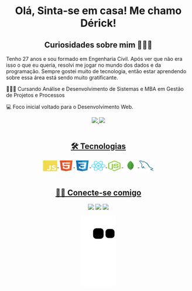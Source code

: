 <h1 align="center">Olá, Sinta-se em casa! Me chamo Dérick!</h1>
<div>
  <h2 align="center">Curiosidades sobre mim 👩🏻‍💻 </h2>
  <p> Tenho 27 anos e sou formado em Engenharia Civil. Após ver que não era isso o que eu queria, resolvi me jogar no mundo dos dados e da programação. Sempre gostei muito de tecnologia, então estar aprendendo sobre essa área está sendo muito gratificante. </p>
  <p> 👩🏻‍🎓 Cursando Análise e Desenvolvimento de Sistemas e MBA em Gestão de Projetos e Processos </p>
  <p> 💻 Foco inicial voltado para o Desenvolvimento Web.</p> 
  
</div>
<div align="center">
  <a href="https://github.com/derick1castro">
  <img height="160em" src="https://github-readme-stats.vercel.app/api?username=derick1castro&show_icons=true&theme=merko&include_all_commits=true&count_private=true"/>
  <img height="160em" src="https://github-readme-stats.vercel.app/api/top-langs/?username=derick1castro&layout=compact&langs_count=6&theme=tokyonight"/>
</div>
<div align="center" style="display: inline_block"><br>
  <h2>🛠 Tecnologias</h2>
  <img align="center" alt="Js" height="30" width="40" src="https://raw.githubusercontent.com/devicons/devicon/master/icons/javascript/javascript-plain.svg">
  <img align="center" alt="HTML" height="30" width="40" src="https://raw.githubusercontent.com/devicons/devicon/master/icons/html5/html5-original.svg">
  <img align="center" alt="CSS" height="30" width="40" src="https://raw.githubusercontent.com/devicons/devicon/master/icons/css3/css3-original.svg">
  <img align="center" alt="Js" height="30" width="40" src="https://raw.githubusercontent.com/devicons/devicon/master/icons/react/react-original.svg">
  <img align="center" alt="Js" height="30" width="40" src="https://raw.githubusercontent.com/devicons/devicon/master/icons/nodejs/nodejs-original.svg">
  <img align="center" alt="Js" height="30" width="40" src="https://raw.githubusercontent.com/devicons/devicon/master/icons/mongodb/mongodb-original.svg">
  <img align="center" alt="Js" height="30" width="40" src="https://raw.githubusercontent.com/devicons/devicon/master/icons/mysql/mysql-original.svg">
</div>
 
 <br>
 
<div align="center"> 
  <h2>🤝🏻 Conecte-se comigo</h2>
  <a href="https://wa.me/5527999015550" target="_blank"> <img src="https://img.shields.io/badge/WhatsApp-25D366?style=for-the-badge&logo=whatsapp&logoColor=white" target="_blank"></a>
  <a href = "mailto:derick1castro@gmail.com"><img src="https://img.shields.io/badge/-Gmail-%23333?style=for-the-badge&logo=gmail&logoColor=white" target="_blank"></a>
  <a href="https://www.linkedin.com/in/derick-castro-763b171b4/" target="_blank"><img src="https://img.shields.io/badge/-LinkedIn-%230077B5?style=for-the-badge&logo=linkedin&logoColor=white" target="_blank"></a> 
 
  ![Snake animation](https://github.com/derick1castro/derick1castro/blob/output/github-contribution-grid-snake.svg)

</div>
